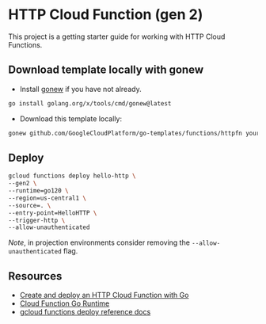 # HTTP Cloud Function (gen 2)

This project is a getting starter guide for working with HTTP Cloud Functions.

## Download template locally with gonew

* Install [gonew](https://pkg.go.dev/golang.org/x/tools/cmd/gonew) if you have
  not already.

```bash
go install golang.org/x/tools/cmd/gonew@latest
```

* Download this template locally:

```bash
gonew github.com/GoogleCloudPlatform/go-templates/functions/httpfn your.domain/httpfn
```

## Deploy

```bash
gcloud functions deploy hello-http \
--gen2 \
--runtime=go120 \
--region=us-central1 \
--source=. \
--entry-point=HelloHTTP \
--trigger-http \
--allow-unauthenticated
```

*Note*, in projection environments consider removing the
`--allow-unauthenticated` flag.

## Resources

* [Create and deploy an HTTP Cloud Function with Go](https://cloud.google.com/functions/docs/create-deploy-http-go)
* [Cloud Function Go Runtime](https://cloud.google.com/functions/docs/concepts/go-runtime)
* [gcloud functions deploy reference docs](https://cloud.google.com/sdk/gcloud/reference/functions/deploy)
